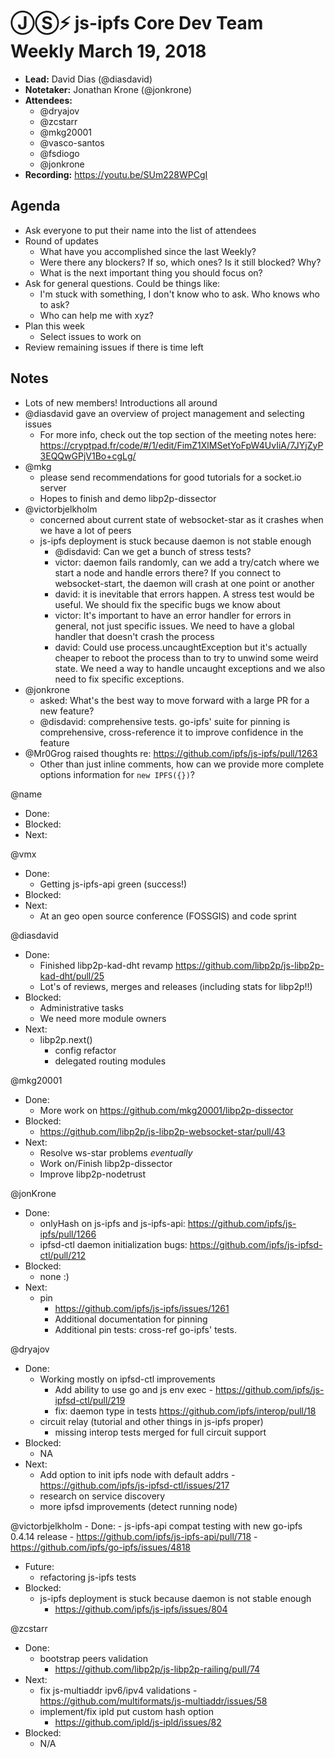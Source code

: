 # ⒿⓈ⚡️ js-ipfs Core Dev Team Weekly March 19, 2018

- **Lead:** David Dias (@diasdavid)
- **Notetaker:** Jonathan Krone (@jonkrone)
- **Attendees:**
  - @dryajov
  - @zcstarr
  - @mkg20001
  - @vasco-santos
  - @fsdiogo
  - @jonkrone
- **Recording:** https://youtu.be/SUm228WPCgI

## Agenda

- Ask everyone to put their name into the list of attendees
- Round of updates
  - What have you accomplished since the last Weekly?
  - Were there any blockers? If so, which ones? Is it still blocked? Why?
  - What is the next important thing you should focus on?
- Ask for general questions. Could be things like:
  - I'm stuck with something, I don't know who to ask. Who knows who to ask?
  - Who can help me with xyz?
- Plan this week
  - Select issues to work on
- Review remaining issues if there is time left


## Notes

- Lots of new members! Introductions all around
- @diasdavid gave an overview of project management and selecting issues
	- For more info, check out the top section of the meeting notes here:
  https://cryptpad.fr/code/#/1/edit/FimZ1XlMSetYoFpW4UvIiA/7JYjZyP3EQQwGPjV1Bo+cgLg/
- @mkg
	- please send recommendations for good tutorials for a socket.io server
  - Hopes to finish and demo libp2p-dissector
- @victorbjelkholm
	- concerned about current state of websocket-star as it crashes when we have a lot of peers
  - js-ipfs deployment is stuck because daemon is not stable enough
  	- @disdavid: Can we get a bunch of stress tests?
    - victor: daemon fails randomly, can we add a try/catch where we start a node and handle errors there? If you connect to websocket-start, the daemon will crash at one point or another
    - david: it is inevitable that errors happen. A stress test would be useful. We should fix the specific bugs we know about
    - victor: It's important to have an error handler for errors in general, not just specific issues. We need to have a global handler that doesn't crash the process
    - david: Could use process.uncaughtException but it's actually cheaper to reboot the process than to try to unwind some weird state. We need a way to handle uncaught exceptions and we also need to fix specific exceptions.
- @jonkrone
	- asked: What's the best way to move forward with a large PR for a new feature?
  	- @disdavid: comprehensive tests. go-ipfs' suite for pinning is comprehensive, cross-reference it to improve confidence in the feature
- @Mr0Grog raised thoughts re: https://github.com/ipfs/js-ipfs/pull/1263
  - Other than just inline comments, how can we provide more complete options information for `new IPFS({})`?


@name
  - Done:
  - Blocked:
  - Next:

@vmx
  - Done:
    - Getting js-ipfs-api green (success!)
  - Blocked:
  - Next:
    - At an geo open source conference (FOSSGIS) and code sprint

@diasdavid
  - Done:
    - Finished libp2p-kad-dht revamp https://github.com/libp2p/js-libp2p-kad-dht/pull/25
    - Lot's of reviews, merges and releases (including stats for libp2p!!)
  - Blocked:
    - Administrative tasks
    - We need more module owners
  - Next:
    - libp2p.next()
    	- config refactor
      - delegated routing modules

@mkg20001
 - Done:
   - More work on https://github.com/mkg20001/libp2p-dissector
 - Blocked:
   - https://github.com/libp2p/js-libp2p-websocket-star/pull/43
 - Next:
   - Resolve ws-star problems _eventually_
   - Work on/Finish libp2p-dissector
   - Improve libp2p-nodetrust

@jonKrone
  - Done:
    - onlyHash on js-ipfs and js-ipfs-api: https://github.com/ipfs/js-ipfs/pull/1266
    - ipfsd-ctl daemon initialization bugs: https://github.com/ipfs/js-ipfsd-ctl/pull/212
  - Blocked:
    - none :)
  - Next:
    - pin
      - https://github.com/ipfs/js-ipfs/issues/1261
      - Additional documentation for pinning
      - Additional pin tests: cross-ref go-ipfs' tests.

@dryajov
  - Done:
    - Working mostly on ipfsd-ctl improvements
  	  - Add ability to use go and js env exec - https://github.com/ipfs/js-ipfsd-ctl/pull/219
      - fix: daemon type in tests https://github.com/ipfs/interop/pull/18
    - circuit relay (tutorial and other things in js-ipfs proper)
        - missing interop tests merged for full circuit support
  - Blocked:
    - NA
  - Next:
    - Add option to init ipfs node with default addrs - https://github.com/ipfs/js-ipfsd-ctl/issues/217
    - research on service discovery
    - more ipfsd improvements (detect running node)

@victorbjelkholm
	- Done:
  	- js-ipfs-api compat testing with new go-ipfs 0.4.14 release
    	- https://github.com/ipfs/js-ipfs-api/pull/718
      - https://github.com/ipfs/go-ipfs/issues/4818
  - Future:
  	- refactoring js-ipfs tests
  - Blocked:
    - js-ipfs deployment is stuck because daemon is not stable enough
    	- https://github.com/ipfs/js-ipfs/issues/804

@zcstarr
  - Done:
  	- bootstrap peers validation
  		- https://github.com/libp2p/js-libp2p-railing/pull/74
  - Next:
  	- fix js-multiaddr ipv6/ipv4 validations
 			- https://github.com/multiformats/js-multiaddr/issues/58
  	- implement/fix ipld put custom hash option  
    	 - https://github.com/ipld/js-ipld/issues/82
  - Blocked:
  	- N/A
